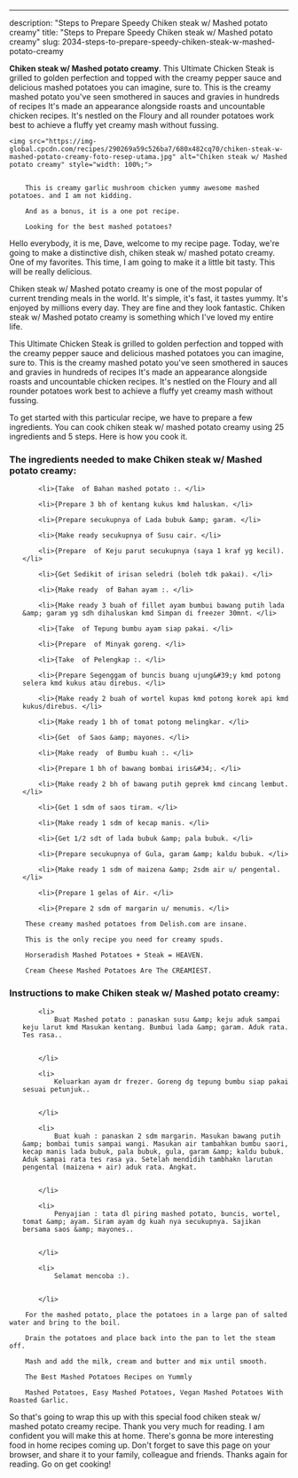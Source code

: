 ---
description: "Steps to Prepare Speedy Chiken steak w/ Mashed potato creamy"
title: "Steps to Prepare Speedy Chiken steak w/ Mashed potato creamy"
slug: 2034-steps-to-prepare-speedy-chiken-steak-w-mashed-potato-creamy

<p>
	<strong>Chiken steak w/ Mashed potato creamy</strong>. 
	This Ultimate Chicken Steak is grilled to golden perfection and topped with the creamy pepper sauce and delicious mashed potatoes you can imagine, sure to. This is the creamy mashed potato you&#39;ve seen smothered in sauces and gravies in hundreds of recipes It&#39;s made an appearance alongside roasts and uncountable chicken recipes. It&#39;s nestled on the Floury and all rounder potatoes work best to achieve a fluffy yet creamy mash without fussing.
</p>
<p>
	
	<img src="https://img-global.cpcdn.com/recipes/290269a59c526ba7/680x482cq70/chiken-steak-w-mashed-potato-creamy-foto-resep-utama.jpg" alt="Chiken steak w/ Mashed potato creamy" style="width: 100%;">
	
	
		This is creamy garlic mushroom chicken yummy awesome mashed potatoes. and I am not kidding.
	
		And as a bonus, it is a one pot recipe.
	
		Looking for the best mashed potatoes?
	
</p>
<p>
	Hello everybody, it is me, Dave, welcome to my recipe page. Today, we're going to make a distinctive dish, chiken steak w/ mashed potato creamy. One of my favorites. This time, I am going to make it a little bit tasty. This will be really delicious.
</p>
	
<p>
	Chiken steak w/ Mashed potato creamy is one of the most popular of current trending meals in the world. It's simple, it's fast, it tastes yummy. It's enjoyed by millions every day. They are fine and they look fantastic. Chiken steak w/ Mashed potato creamy is something which I've loved my entire life.
</p>
<p>
	This Ultimate Chicken Steak is grilled to golden perfection and topped with the creamy pepper sauce and delicious mashed potatoes you can imagine, sure to. This is the creamy mashed potato you&#39;ve seen smothered in sauces and gravies in hundreds of recipes It&#39;s made an appearance alongside roasts and uncountable chicken recipes. It&#39;s nestled on the Floury and all rounder potatoes work best to achieve a fluffy yet creamy mash without fussing.
</p>

<p>
To get started with this particular recipe, we have to prepare a few ingredients. You can cook chiken steak w/ mashed potato creamy using 25 ingredients and 5 steps. Here is how you cook it.
</p>

<h3>The ingredients needed to make Chiken steak w/ Mashed potato creamy:</h3>

<ol>
	
		<li>{Take  of Bahan mashed potato :. </li>
	
		<li>{Prepare 3 bh of kentang kukus kmd haluskan. </li>
	
		<li>{Prepare secukupnya of Lada bubuk &amp; garam. </li>
	
		<li>{Make ready secukupnya of Susu cair. </li>
	
		<li>{Prepare  of Keju parut secukupnya (saya 1 kraf yg kecil). </li>
	
		<li>{Get Sedikit of irisan seledri (boleh tdk pakai). </li>
	
		<li>{Make ready  of Bahan ayam :. </li>
	
		<li>{Make ready 3 buah of fillet ayam bumbui bawang putih lada &amp; garam yg sdh dihaluskan kmd Simpan di freezer 30mnt. </li>
	
		<li>{Take  of Tepung bumbu ayam siap pakai. </li>
	
		<li>{Prepare  of Minyak goreng. </li>
	
		<li>{Take  of Pelengkap :. </li>
	
		<li>{Prepare Segenggam of buncis buang ujung&#39;y kmd potong selera kmd kukus atau direbus. </li>
	
		<li>{Make ready 2 buah of wortel kupas kmd potong korek api kmd kukus/direbus. </li>
	
		<li>{Make ready 1 bh of tomat potong melingkar. </li>
	
		<li>{Get  of Saos &amp; mayones. </li>
	
		<li>{Make ready  of Bumbu kuah :. </li>
	
		<li>{Prepare 1 bh of bawang bombai iris&#34;. </li>
	
		<li>{Make ready 2 bh of bawang putih geprek kmd cincang lembut. </li>
	
		<li>{Get 1 sdm of saos tiram. </li>
	
		<li>{Make ready 1 sdm of kecap manis. </li>
	
		<li>{Get 1/2 sdt of lada bubuk &amp; pala bubuk. </li>
	
		<li>{Prepare secukupnya of Gula, garam &amp; kaldu bubuk. </li>
	
		<li>{Make ready 1 sdm of maizena &amp; 2sdm air u/ pengental. </li>
	
		<li>{Prepare 1 gelas of Air. </li>
	
		<li>{Prepare 2 sdm of margarin u/ menumis. </li>
	
</ol>
<p>
	
		These creamy mashed potatoes from Delish.com are insane.
	
		This is the only recipe you need for creamy spuds.
	
		Horseradish Mashed Potatoes + Steak = HEAVEN.
	
		Cream Cheese Mashed Potatoes Are The CREAMIEST.
	
</p>

<h3>Instructions to make Chiken steak w/ Mashed potato creamy:</h3>

<ol>
	
		<li>
			Buat Mashed potato : panaskan susu &amp; keju aduk sampai keju larut kmd Masukan kentang. Bumbui lada &amp; garam. Aduk rata. Tes rasa..
			
			
		</li>
	
		<li>
			Keluarkan ayam dr frezer. Goreng dg tepung bumbu siap pakai sesuai petunjuk..
			
			
		</li>
	
		<li>
			Buat kuah : panaskan 2 sdm margarin. Masukan bawang putih &amp; bombai tumis sampai wangi. Masukan air tambahkan bumbu saori, kecap manis lada bubuk, pala bubuk, gula, garam &amp; kaldu bubuk. Aduk sampai rata tes rasa ya. Setelah mendidih tambhakn larutan pengental (maizena + air) aduk rata. Angkat.
			
			
		</li>
	
		<li>
			Penyajian : tata dl piring mashed potato, buncis, wortel, tomat &amp; ayam. Siram ayam dg kuah nya secukupnya. Sajikan bersama saos &amp; mayones..
			
			
		</li>
	
		<li>
			Selamat mencoba :).
			
			
		</li>
	
</ol>

<p>
	
		For the mashed potato, place the potatoes in a large pan of salted water and bring to the boil.
	
		Drain the potatoes and place back into the pan to let the steam off.
	
		Mash and add the milk, cream and butter and mix until smooth.
	
		The Best Mashed Potatoes Recipes on Yummly
	
		Mashed Potatoes, Easy Mashed Potatoes, Vegan Mashed Potatoes With Roasted Garlic.
	
</p>

<p>
	So that's going to wrap this up with this special food chiken steak w/ mashed potato creamy recipe. Thank you very much for reading. I am confident you will make this at home. There's gonna be more interesting food in home recipes coming up. Don't forget to save this page on your browser, and share it to your family, colleague and friends. Thanks again for reading. Go on get cooking!
</p>
